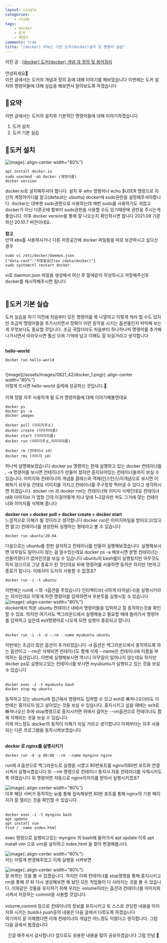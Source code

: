 ```yaml
---
layout: single
categories:
    - study
tags:
    - docker
    - 도커
    - 백엔드
comments: true
title: "[docker] 리눅스 기반 도커(docker)설치 및 명령어 실습"
---
```


이전 글 : [[docker] 도커(docker) 개념 과 정의 및 용어정리](https://stg0123.github.io/study/37/)<br>
<br>
안녕하세요👋<br>
이전 글에서는 도커의 개념과 정의 등에 대해 이야기를 해보았습니다 이번에는 도커 설치와 명령어들에 대해 실습을 해보면서 알아보도록 하겠습니다<br>

## 🙏요약
이번 글에서는 도커의 설치와 기본적인 명령어들에 대해 이야기하겠습니다<br>

1. 도커 설치
2. 도커 기본 실습

## 📝도커 설치
![image](/assets/images/0808_37/docker-logo.png){:.align-center width="80%"}<br>

```
apt install docker.io
sudo usermod -aG docker (계정이름)
docker version
```
docker.io로 설치해주셔야 합니다. 설치 후 who 명령어나 echo $USER 명령으로 자신의 계정아이디를 알고(default는 ubuntu) docker에 sudo권한을 설정해주셔야합니다. docker는 대부분 sudo권한으로 사용하는데 매번 sudo를 사용하기도 귀찮고 docker가 아닌 다른곳에 함부러 sudo권한을 사용할 수도 있기때문에 권한을 주시는게 좋습니다. 이후 docker version을 통해 잘 나오는지 확인하시면 됩니다 2021.08 기준 최신 20.10.7 버전이네요.<br>
<br>
**참고**<br>
만약 ebs를 사용하시거나 다른 저장공간에 docker 파일들을 따로 보관하시고 싶으신 경우<br>
```
sudo vi /etc/docker/daemon.json 
{"data-root":"저장할공간(ex /data/docker)"} 
sudo systemctl restart docker
```
vi로 daemon.json 파일을 생성해서 여신 후 밑에같이 작성하시고 저장해주신후 docker를 재시작해주시면 됩니다<br>
<br>

## 🔎도커 기본 실습
도커 실습을 하기 이전에 처음부터 모든 명령어를 쭉 나열하고 이렇게 쳐라 할 수도 있지만 조금씩 명령어들을 추가시키면서 정확이 어떤 동작을 시키는 옵션들인지 파악해 보는게 무엇보다도 중요할 것입니다. 조금 귀찮더라도 처음부터 하나하나씩 명령어를 추가해 나가시면서 따라오시면 훨신 오래 기억에 남고 이해도 잘 되실거라고 생각합니다<br>
<br>

**hello-world**<br>
```
docker run hello-world
```
<br>
![image](/assets/images/0821_42/docker_1.png){:.align-center width="80%"}<br>
이렇게 뜨시면 hello-world 출력에 성공하신 것입니다.👏<br>
<br>
이제 정말 자주 사용하게 될 도커 명령어들에 대해 이야기해볼텐데요<br>

```
docker ps
docker ps -a
docker images

docker pull (이미지주소)
docker create (이미지이름)
docker start (이미지이름)
docker run (이미지주소,이미지이름)

docker rm (컨테이너 id)
docker rmi (이미지 id)
```

하나씩 설명해보겠습니다 docker ps 명령어는 현재 실행하고 있는 docker 컨테이너들 , -a 명령어를 보시면 컨테이너가 만들어 졌지만 중지되어있는 컨테이너들까지 보실 수 있습니다. 이미지와 컨테이너의 개념을 클래스와 객체(인스턴스)의개념으로 보시면 이해하기 쉬우실 건데요 이미지를 가지고 컨테이너를 주구장창 찍어낼 수 있다고 생각하시면 되겠습니다. docker rm 과 docker rmi는 컨테이너와 이미지 삭제인데요 컨테이너 id와 이미지id 가 엄청 긴데 이걸어떻게 치냐 앞에 1~2글자만 쳐도 그거에 맞는 컨테이너와 이미지를 삭제해 줍니다<br>
<br>
**docker run = docker pull + docker create + docker start**<br>
느낌적으로 이해가 될 것이라고 생각합니다 docker run은 이미지파일을 받아오고(있으면 말고) 컨테이너를 생성한뒤 실행하는 형태라고 볼 수 있습니다<br>

```
docker run ubuntu:20.04
```
다음으로는 ubuntu를 한번 설치하고 컨테이너를 만들어 실행해보겠습니다. 실행해보시면 아무일도 일어나지 않는 걸 알수있는데요 docker ps -a 해보시면 분명 컨테이너는 만들어졌다가 없어진것을 보실 수 있습니다 ubuntu의 bash쉘이 실행됬지만 아무것도 하지 않으므로 그냥 종료가 된 것인데요 뒤에 명령어를 사용하면 동작은 하지만 1번하고 종료가 됩니다. 이래서야 도저히 사용할 수 없겠죠?<br>

```
docker run -i -t ubuntu
```
이번에는 run에 -i 와 -t옵션을 주었습니다 인터렉티브(-i)하게 터미널(-t)을 실행시키라는 의미인데요 이렇게 하면 명령어를 입력하면서 우분투를 실행시킬 수 있습니다<br>
![image](/assets/images/0821_42/docker_2.png){:.align-center width="80%"}<br>
docker에서 띄운 ubuntu 컨테이너 내에서 명령어들을 입력하고 잘 동작하는것을 확인할 수 있죠. 하지만 여기서도 백그라운드에서 실행해놓고 필요할 때에 들어가서 명령어를 입력하고 싶은데 exit명령어로 나오게 되면 실행이 종료되고 맙니다 <br>
<br>

```
docker run -i -t -d --rm --name myubuntu ubuntu
```
이번에는 조금더 많은 옵션이 추가되었습니다 -d 옵션은 백그라운드에서 동작하도록 하는 옵션이고 --rm은 삭제되면 컨테이너도 함께 삭제 --name은 컨테이너에 이름을 부여하는 옵션입니다. 이번에 실행해보시면 역시나 아무일이 일어나지 않는데요 하지만 docker ps로 실행되고있는 컨테이너를 보시면 myubuntu가 실행되고 있는 것을 보실 수 있습니다<br>
<br>

```
docker exec -i -t myubuntu bash
docker stop my ubuntu
```
동작하고 있는 ubuntu에 접근해서 명령어도 입력할 수 있고 exit로 빠져나오더라도 이번에는 중지되지 않고 살아있는 것을 보실 수 있습니다. 중지시키고 싶을 때에는 exit로 빠져나오신 후에 stop명령으로 중지시키면 위에서 걸어논 --rm옵션으로 컨테이너도 함께 삭제되는 것을 보실 수 있습니다<br>
이제 어느정도 docker의 동작이 이해가 되실 거라고 생각합니다 이제부터는 자주 사용되는 다른 프로그램을 동작시켜보겠습니다<br>
<br>

**docker 로 nginx를 실행시키기**<br>
```
docker run -d -p 80:80 --rm --name mynginx nginx
```
run에 d 옵션으로 백그라운드로 실행을 시켰고 80번포트를 nginx의80번 포트와 연결시켜서 실행시켰습니다 또 --rm 명령으로 컨테이너 중지시 자동 컨테이너를 삭제시키도록 하였습니다 위 명령어면 자동으로 nginx이미지를 받아서 실행시키겠죠?<br>

![image](/assets/images/0821_42/docker_3.png){:.align-center width="80%"}<br>
이후 해당 서버가 동작하는 ip를 통해 접속해보면 80번 포트를 통해 nginx의 기본 페이지가 잘 열리는 것을 확인할 수 있습니다.<br>
<br>

```
docker exec -i -t mynginx bash
apt update
apt install vim
find / -name index.html
```
exec 명령으로 실행되고있는 mynginx 의 bash에 들어가서 apt update 이후 apt install vim 으로 vim을 설치하고 index.html 을 찾아 변경해봅시다.<br>

![image](/assets/images/0821_42/docker_4.png){:.align-center width="80%"}<br>
저는 이렇게 변경해주었고 이제 실행을 시켜보면<br>

![image](/assets/images/0821_42/docker_5.png){:.align-center width="80%"}<br>
잘 바뀌는 것을 볼 수 있겠습니다. 하지만 이제 컨테이너를 stop명령을 통해 중지시키고 rm을 통해 끈 뒤 다시 생성해보면 해 놨던 모든 작업들이 다 사라지는 것을 볼 수 있습니다. 이와같은 것들을 유지하기 위해 우리는 volume이라는 옵션과 컨테이너를 이미지화 시켜서 저장하는 commit을 사용할 것입니다.<br>
<br>
volume,commit 등으로 컨테이너의 정보를 유지시키고 또 스스로 코딩한 내용을 이미지화 시키는 build나 push등의 내용은 다음 글에서 다루도록 하겠습니다<br>
여기까지 잘 이해했다면 이제 컨테이너의 개념은 어느정도 익혔다고 생각합니다. 그럼 다음 글에서 뵙겠습니다<br>


<center>긴글 봐주셔서 감사합니다 앞으로도 유용한 내용을 많이 공유하겠습니다 그럼 안녕 👋</center>